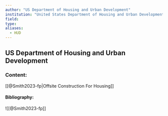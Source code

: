 ```yaml
---
author: "US Department of Housing and Urban Development"
institution: "United States Department of Housing and Urban Development"
field:
type:
aliases:
  - HUD
---
```


## US Department of Housing and Urban Development

### Content:
[[@Smith2023-fp|Offsite Construction For Housing]]

#### Bibliography:

![[@Smith2023-fp]]